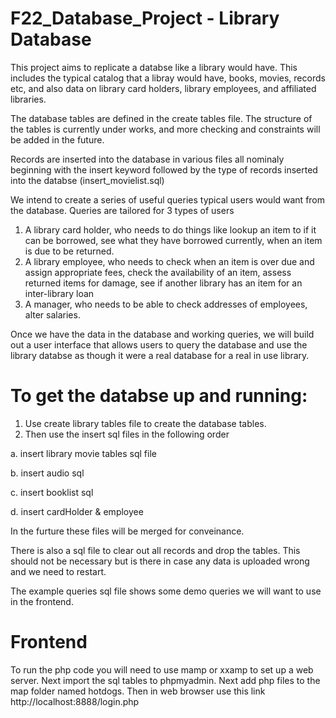 # F22_Database_Project - Library Database 
This project aims to replicate a databse like a library would have. This includes the typical catalog that a libray would have, books, movies, records etc, and also data on library card holders, library employees, and affiliated libraries.

The database tables are defined in the create tables file. The structure of the tables is currently under works, and more checking and constraints will be added in the future.

Records are inserted into the database in various files all nominaly beginning with the insert keyword followed by the type of records inserted into the databse (insert_movielist.sql)

We intend to create a series of useful queries typical users would want from the database. Queries are tailored for 3 types of users

1. A library card holder, who needs to do things like lookup an item to if it can be borrowed, see what they have borrowed currently, when an item is due to be returned. 
2. A library employee, who needs to check when an item is over due and assign appropriate fees, check the availability of an item, assess returned items for damage, see if another library has an item for an inter-library loan
3. A manager, who needs to be able to check addresses of employees, alter salaries.

Once we have the data in the database and working queries, we will build out a user interface that allows users to query the database and use the library databse as though it were a real database for a real in use library.


# To get the databse up and running:
1. Use create library tables file to create the database tables.
2. Then use the insert sql files in the following order

a. insert library movie tables sql file

b. insert audio sql

c. insert booklist sql

d. insert cardHolder & employee

In the furture these files will be merged for conveinance. 

There is also a sql file to clear out all records and drop the tables. This should not be necessary but is there in case any data is uploaded wrong and we need
to restart.

The example queries sql file shows some demo queries we will want to use in the frontend.

# Frontend
To run the php code you will need to use mamp or xxamp to set up a web server. Next import the sql tables to phpmyadmin. Next add php files to the map folder named hotdogs. Then in web browser use this link http://localhost:8888/login.php
